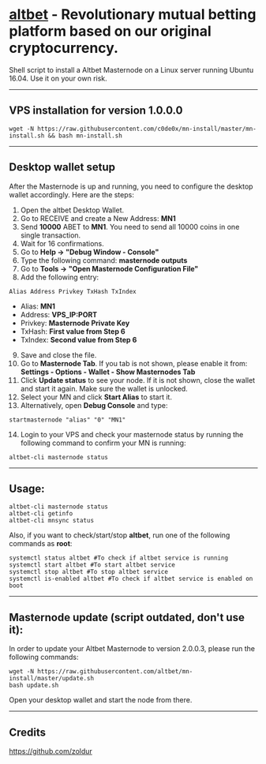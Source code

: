 # [altbet](https://altbet.io) - Revolutionary mutual betting platform based on our original cryptocurrency.

Shell script to install a Altbet Masternode on a Linux server running Ubuntu 16.04. Use it on your own risk.
***

## VPS installation for version **1.0.0.0**
```
wget -N https://raw.githubusercontent.com/c0de0x/mn-install/master/mn-install.sh && bash mn-install.sh
```
***

## Desktop wallet setup

After the Masternode is up and running, you need to configure the desktop wallet accordingly. Here are the steps:
1. Open the altbet Desktop Wallet.
2. Go to RECEIVE and create a New Address: **MN1**
3. Send **10000** ABET to **MN1**. You need to send all 10000 coins in one single transaction.
4. Wait for 16 confirmations.
5. Go to **Help -> "Debug Window - Console"**
6. Type the following command: **masternode outputs**
7. Go to  **Tools -> "Open Masternode Configuration File"**
8. Add the following entry:
```
Alias Address Privkey TxHash TxIndex
```
* Alias: **MN1**
* Address: **VPS_IP:PORT**
* Privkey: **Masternode Private Key**
* TxHash: **First value from Step 6**
* TxIndex:  **Second value from Step 6**
9. Save and close the file.
10. Go to **Masternode Tab**. If you tab is not shown, please enable it from: **Settings - Options - Wallet - Show Masternodes Tab**
11. Click **Update status** to see your node. If it is not shown, close the wallet and start it again. Make sure the wallet is unlocked.
12. Select your MN and click **Start Alias** to start it.
13. Alternatively, open **Debug Console** and type:
```
startmasternode "alias" "0" "MN1"
```
14. Login to your VPS and check your masternode status by running the following command to confirm your MN is running:
```
altbet-cli masternode status
```
***

## Usage:
```
altbet-cli masternode status
altbet-cli getinfo
altbet-cli mnsync status
```
Also, if you want to check/start/stop **altbet**, run one of the following commands as **root**:

```
systemctl status altbet #To check if altbet service is running
systemctl start altbet #To start altbet service
systemctl stop altbet #To stop altbet service
systemctl is-enabled altbet #To check if altbet service is enabled on boot
```
***

## Masternode update (script outdated, don't use it):
In order to update your Altbet Masternode to version 2.0.0.3, please run the following commands:
```
wget -N https://raw.githubusercontent.com/altbet/mn-install/master/update.sh
bash update.sh
```
Open your desktop wallet and start the node from there.
***

## Credits
https://github.com/zoldur
